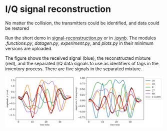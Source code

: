 # I/Q signal reconstruction

No matter the collision, the transmitters could be identified, and data could be restored

Run the short demo in [signal-reconstruction.py](signal-reconstruction.py) or in [.ipynb](signal-reconstruction.ipynb). The modules *.functions.py*, *datagen.py*, *experiment.py*, and *plots.py* in their minimum versions are uploaded.

The figure shows the received signal (blue), the reconstructed mixture (red), and the separated I/Q data signals to use as identifiers of tags in the inventory process. There are five signals in the separated mixture.

![The received signal, the reconstructed signal and the origins](../figures/fig_mixture_of_5.png)
